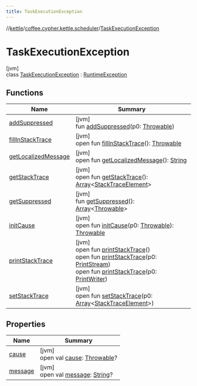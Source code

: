 ```yaml
---
title: TaskExecutionException
---
```

//[kettle](../../../index.html)/[coffee.cypher.kettle.scheduler](../index.html)/[TaskExecutionException](index.html)



# TaskExecutionException



[jvm]\
class [TaskExecutionException](index.html) : [RuntimeException](https://docs.oracle.com/en/java/javase/17/docs/api/java.base/java/lang/RuntimeException.html)



## Functions


| Name | Summary |
|---|---|
| [addSuppressed](index.html#282858770%2FFunctions%2F863300109) | [jvm]<br>fun [addSuppressed](index.html#282858770%2FFunctions%2F863300109)(p0: [Throwable](https://kotlinlang.org/api/latest/jvm/stdlib/kotlin/-throwable/index.html)) |
| [fillInStackTrace](index.html#-1102069925%2FFunctions%2F863300109) | [jvm]<br>open fun [fillInStackTrace](index.html#-1102069925%2FFunctions%2F863300109)(): [Throwable](https://kotlinlang.org/api/latest/jvm/stdlib/kotlin/-throwable/index.html) |
| [getLocalizedMessage](index.html#1043865560%2FFunctions%2F863300109) | [jvm]<br>open fun [getLocalizedMessage](index.html#1043865560%2FFunctions%2F863300109)(): [String](https://kotlinlang.org/api/latest/jvm/stdlib/kotlin/-string/index.html) |
| [getStackTrace](index.html#2050903719%2FFunctions%2F863300109) | [jvm]<br>open fun [getStackTrace](index.html#2050903719%2FFunctions%2F863300109)(): [Array](https://kotlinlang.org/api/latest/jvm/stdlib/kotlin/-array/index.html)&lt;[StackTraceElement](https://docs.oracle.com/en/java/javase/17/docs/api/java.base/java/lang/StackTraceElement.html)&gt; |
| [getSuppressed](index.html#672492560%2FFunctions%2F863300109) | [jvm]<br>fun [getSuppressed](index.html#672492560%2FFunctions%2F863300109)(): [Array](https://kotlinlang.org/api/latest/jvm/stdlib/kotlin/-array/index.html)&lt;[Throwable](https://kotlinlang.org/api/latest/jvm/stdlib/kotlin/-throwable/index.html)&gt; |
| [initCause](index.html#-418225042%2FFunctions%2F863300109) | [jvm]<br>open fun [initCause](index.html#-418225042%2FFunctions%2F863300109)(p0: [Throwable](https://kotlinlang.org/api/latest/jvm/stdlib/kotlin/-throwable/index.html)): [Throwable](https://kotlinlang.org/api/latest/jvm/stdlib/kotlin/-throwable/index.html) |
| [printStackTrace](index.html#-1769529168%2FFunctions%2F863300109) | [jvm]<br>open fun [printStackTrace](index.html#-1769529168%2FFunctions%2F863300109)()<br>open fun [printStackTrace](index.html#1841853697%2FFunctions%2F863300109)(p0: [PrintStream](https://docs.oracle.com/en/java/javase/17/docs/api/java.base/java/io/PrintStream.html))<br>open fun [printStackTrace](index.html#1175535278%2FFunctions%2F863300109)(p0: [PrintWriter](https://docs.oracle.com/en/java/javase/17/docs/api/java.base/java/io/PrintWriter.html)) |
| [setStackTrace](index.html#2135801318%2FFunctions%2F863300109) | [jvm]<br>open fun [setStackTrace](index.html#2135801318%2FFunctions%2F863300109)(p0: [Array](https://kotlinlang.org/api/latest/jvm/stdlib/kotlin/-array/index.html)&lt;[StackTraceElement](https://docs.oracle.com/en/java/javase/17/docs/api/java.base/java/lang/StackTraceElement.html)&gt;) |


## Properties


| Name | Summary |
|---|---|
| [cause](index.html#-654012527%2FProperties%2F863300109) | [jvm]<br>open val [cause](index.html#-654012527%2FProperties%2F863300109): [Throwable](https://kotlinlang.org/api/latest/jvm/stdlib/kotlin/-throwable/index.html)? |
| [message](index.html#1824300659%2FProperties%2F863300109) | [jvm]<br>open val [message](index.html#1824300659%2FProperties%2F863300109): [String](https://kotlinlang.org/api/latest/jvm/stdlib/kotlin/-string/index.html)? |

